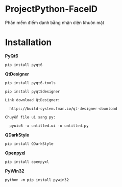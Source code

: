 # ProjectPython-FaceID
Phần mềm điểm danh bằng nhận diện khuôn mặt

# Installation

  **PyQt6**

    pip install pyqt6

  **QtDesigner**

    pip install pyqt6-tools 

    pip install pyqt5designer     
    
    Link download QtDesigner:
    
      https://build-system.fman.io/qt-designer-download
      
    Chuyển file ui sang py:
    
      pyuic6 -x untitled.ui -o untitled.py

  **QDarkStyle**

    pip install QDarkStyle

  **Openpyxl**

    pip install openpyxl

  **PyWin32**

    python -m pip install pywin32